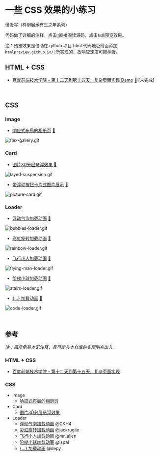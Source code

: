 # 一些 CSS 效果的小练习

慢慢写（样例展示有生之年系列）

代码做了详细的注释，点击`📃`直接阅读源码，点击`标题`预览效果。

注：预览效果是借助在 github 项目 html 代码地址前面添加`htmlpreview.github.io/?`所实现的，故响应速度可能稍慢。

## HTML + CSS

- [百度前端技术学院 - 第十二天到第十五天，复杂页面实现 Demo](http://htmlpreview.github.io/?https://github.com/ceynri/front-end-practice/blob/master/baidu-front-end-demo1-day12-15/index.html) [📃](baidu-front-end-demo1-day12-15/index.html)  [未完成]

<br/>

## CSS

### Image

- [响应式布局的相册页](http://htmlpreview.github.io/?https://github.com/ceynri/front-end-practice/blob/master/flex-gallery/flex-gallery.html) [📃](flex-gallery/flex-gallery.html)

![flex-gallery.gif](https://i.loli.net/2019/10/13/uSFhkPymgrc5J16.gif)

### Card

- [图片3D分层悬浮效果](http://htmlpreview.github.io/?https://github.com/ceynri/front-end-practice/blob/master/layered-suspension/layed-suspension.html) [📃](layed-suspension/layered-suspension.html)

![layed-suspension.gif](https://i.loli.net/2019/10/13/DU6VlXijBgbqsyt.gif)

- [带浮动按钮卡片式图片展示](http://htmlpreview.github.io/?https://github.com/ceynri/front-end-practice/blob/master/picture-card/picture-card.html) [📃](picture-card/picture-card.html)

![picture-card.gif](https://i.loli.net/2019/10/19/qBlTefQOL29on1V.gif)

### Loader

- [浮动气泡加载动画](http://htmlpreview.github.io/?https://github.com/ceynri/front-end-practice/blob/master/loader/bubbles-loader.html) [📃](loader/bubbles-loader.html)

![bubbles-loader.gif](https://i.loli.net/2019/10/13/Ezmo5FNUhQeVR7I.gif)

- [彩虹旋转加载动画](http://htmlpreview.github.io/?https://github.com/ceynri/front-end-practice/blob/master/loader/rainbow-loader.html) [📃](loader/rainbow-loader.html)

![rainbow-loader.gif](https://i.loli.net/2019/10/13/Yo4xgtRiUBjQNIK.gif)

- [飞行小人加载动画](http://htmlpreview.github.io/?https://github.com/ceynri/front-end-practice/blob/master/loader/flying-man-loader.html) [📃](loader/flying-man-loader.html)

![flying-man-loader.gif](https://i.loli.net/2019/10/13/CFUw3xBz7vtiRJD.gif)

- [阶梯小球加载动画](http://htmlpreview.github.io/?https://github.com/ceynri/front-end-practice/blob/master/loader/stairs-loader.html) [📃](loader/stairs-loader.html)

![stairs-loader.gif](https://i.loli.net/2019/10/13/MEXaYj7uDpPibsg.gif)

- [{...} 加载动画](http://htmlpreview.github.io/?https://github.com/ceynri/front-end-practice/blob/master/loader/code-loader.html) [📃](loader/code-loader.html)

![code-loader.gif](https://i.loli.net/2019/10/13/fYPXKIgv1mF4srD.gif)

<br/>

## 参考

*注：原示例基本无注释，且可能与本仓库的实现略有出入。*

### HTML + CSS

- [百度前端技术学院 - 第十二天到第十五天，复杂页面实现](http://ife.baidu.com/course/detail/id/44)

### CSS

- Image
  - [响应式布局的相册页](https://www.bilibili.com/video/av47766149)
- Card
  - [图片3D分层悬浮效果](https://www.bilibili.com/video/av45405765)
- Loader
  - [浮动气泡加载动画](https://codepen.io/CKH4/pen/ZGNyep/) @CKH4
  - [彩虹旋转加载动画](https://codepen.io/jackrugile/pen/JddmaX/) @jackrugile
  - [飞行小人加载动画](https://codepen.io/mr_alien/pen/FDLjg) @mr_alien
  - [阶梯小球加载动画](http://codepen.io/ispal/pen/mVaaJe/) @ispal
  - [{...} 加载动画](http://codepen.io/depy/pen/Gqtwv/) @depy

<br/>
